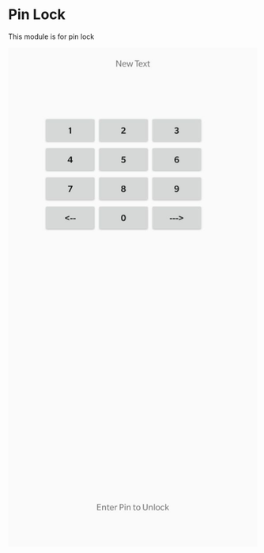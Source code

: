 # Pin Lock

This module is for pin lock

![alt text](https://github.com/pragati27gupta/android-screen-lock/blob/master/images_for_readme/PinLock.jpg)
